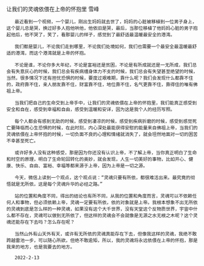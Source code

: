 让我们的灵魂依偎在上帝的怀抱里
雪峰

       最近看到一个视频，一个婴儿，刚出生妈妈就去世了，妈妈的心脏被移植到一位男子身上，这个婴儿总是哭，换过好多人抱他哄他，他依旧是哭，最后，当那位移植了他妈妈心脏的男子抱起他后，他不哭了，笑了，看那婴儿的样子，感觉到了最舒适最温暖最安全的港湾。

       我们都是婴儿，不论我们走到哪里，不论我们处境如何，我们也需要一个最安全最温暖最舒适的港湾，而这个港湾就是上帝的怀抱。

       不论是谁，不论你多大年纪，不论是富裕还是贫困，不论是有所成就还是一无所成，我们总会有失意灰心的时候，我们总会有疾病缠身体力不支的时候，我们总会有失望甚至绝望的时候，当然，很多情况下还有担忧恐惧的时候，要度过艰难期，靠什么呢？我们会发现什么都靠不住的，政府靠不住，亲人朋友靠不住，财富靠不住，地位靠不住，名气更靠不住，靠得住的唯有佛祖上帝。

       当我们把自己的生命交到上帝手中，让我们的灵魂依偎在上帝的怀抱里，我们能真正感受到安全和自在，感受到幸福和自由，感受到温暖和安详，因为这是我个人的经历写照。

       每个人都会有感到无助的时候，感受到凄凉的时候，感受到疾病折磨的时候，感受到感觉死亡要降临而心生恐惧的时候，在此时刻，内心深处最能获得安慰的能量来自佛祖上帝，当我们的灵魂依偎在上帝怀抱的时候，一切负面不良的心理和情绪就消失了，就会坦然地面对一切的困苦不幸甚至死亡。

       或许好多人没有这种感受，那是因为你还没有认识上帝，不了解上帝，当你真正明白了生命和时空的原理，明白了生命轮回转化的奥妙，就会发现，人生一切美好的事物，比如开心、健康、快乐、自由、富裕、幸福等都来源于上帝，因为上帝是一切之源。

       今天，微信上读到一个观点，这个观点说：“灵魂只要有所依，都很难活出来。最究竟的彻悟就是无所依，这是每个灵魂升华的必经之路。”

       站的位置和角度不同，得出的结论也有所不同，从我的位置和角度而言，灵魂可以不依赖任何人和事物，但必须依赖上帝，灵魂一定要有所依，依的对象就是上帝。我根本想象不出无所依的灵魂到底是怎么样的一种灵魂，如果没有这个大千世界，没有天堂这个反物质世界，宇宙中什么都不存在，灵魂可以做到无所依了，但这样的灵魂会不会就像是无源之水无根之木呢？这个灵魂还能存在下去吗？怎么存在呢？

       当然山外有山天外有天，或许有无所依的灵魂真能存在下去，但像我这样的灵魂，我绝不敢跨越雷池一步，可以随心所欲，但绝不敢逾矩，所以，我的灵魂将永远依偎在上帝的怀抱，那是我来的地方，也是我要去的地方。

       2022-2-13



